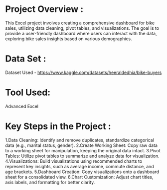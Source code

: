 # Project Overview :
This Excel project involves creating a comprehensive dashboard for bike sales, utilizing data cleaning, pivot tables, and visualizations. The goal is to provide a user-friendly dashboard where users can interact with the data, exploring bike sales insights based on various demographics.

# Data Set :
Dataset Used - https://www.kaggle.com/datasets/heeraldedhia/bike-buyers

# Tool Used:
 Advanced Excel

# Key Steps in the Project :
1.Data Cleaning: Identify and remove duplicates, standardize categorical data (e.g., marital status, gender).
2.Create Working Sheet: Copy raw data to a working sheet for manipulation, keeping the original data intact.
3.Pivot Tables: Utilize pivot tables to summarize and analyze data for visualization.
4.Visualizations: Build visualizations using recommended charts to represent key insights, such as average income, commute distance, and age brackets.
5.Dashboard Creation: Copy visualizations onto a dashboard sheet for a consolidated view.
6.Chart Customization: Adjust chart titles, axis labels, and formatting for better clarity.
